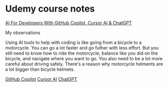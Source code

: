 # Udemy course notes

[AI For Developers With GitHub Copilot, Cursor AI & ChatGPT](https://www.udemy.com/course/ai-for-developers-with-github-copilot-cursor-ai-chatgpt/)

My observations

Using AI tools to help with coding is like going from a bicycle to a motorcycle. You can go a lot faster and go futher with less effort. But you still need to know how to ride the motorcycle, balance like you did on the bicycle, and navigate where you want to go. You also need to be a lot more careful about driving safely. There's a reason why motorcycle helments are a lot bigger than bicycle helmets.

[GitHub Copilot](copilot.md)
[Cursor AI](cursor.md)
[ChatGPT](chatgpt.md)
